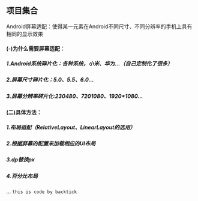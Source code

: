 ## 项目集合
Android屏幕适配：使得某一元素在Android不同尺寸、不同分辨率的手机上具有相同的显示效果
#### (-)为什么需要屏幕适配：
##### 1.Android系统碎片化：各种系统，小米、华为...（自己定制化了很多）
##### 2.屏幕尺寸碎片化：5.0、5.5、6.0...
##### 3.屏幕分辨率碎片化:230*480、720*1080、1920*1080...
#### (二)具体方法：
##### 1.布局适配（RelativeLayout、LinearLayout的选用）
##### 2.根据屏幕的配置来加载相应的UI布局
##### 3.dp替换px
##### 4.百分比布局
...
`this is code by backtick`
